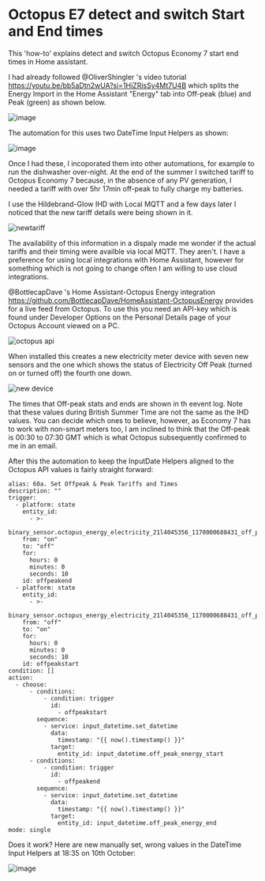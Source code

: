 # Octopus E7 detect and switch Start and End times

This 'how-to' explains detect and switch Octopus Economy 7 start end times in Home assistant.

I had already followed @OliverShingler 's video tutorial https://youtu.be/bb5aDtn2wUA?si=1HiZRisSy4Mt7U4B which splits the Energy Import in the Home Assistant "Energy" tab into Off-peak (blue) and Peak (green) as shown below.

![image](https://github.com/PhillyGilly/OctopusE7startend/assets/56273663/1a56fbfb-7bb2-48dd-9ea4-dd877ee0f76e)

The automation for this uses two DateTime Input Helpers as shown:

![image](https://github.com/PhillyGilly/OctopusE7startend/assets/56273663/c5a97e63-87f4-4fc2-a478-5cd8b00f6bdb)

Once I had these, I incoporated them into other automations, for example to run the dishwasher over-night.
At the end of the summer I switched tariff to Octopus Economy 7 because, in the absence of any PV generation, I needed a tariff with over 5hr 17min off-peak to fully charge my batteries.

I use the Hildebrand-Glow IHD with Local MQTT and a few days later I noticed that the new tariff details were being shown in it.

![newtariff](https://github.com/PhillyGilly/OctopusE7startend/assets/56273663/135d0d9e-f234-4cfe-ae3b-6c190466a159)

The availability of this information in a dispaly made me wonder if the actual tariffs and their timing were availble via local MQTT. They aren't.
I have a preference for using local integrations with Home Assistant, however for something which is not going to change often I am willing to use cloud integrations.

@BottlecapDave 's Home Assistant-Octopus Energy integration https://github.com/BottlecapDave/HomeAssistant-OctopusEnergy provides for a live feed from Octopus.
To use this you need an API-key which is found under Developer Options on the Personal Details page of your Octopus Account viewed on a PC.

![octopus api](https://github.com/PhillyGilly/OctopusE7startend/assets/56273663/b4c5eaee-3922-4a69-a105-5f1fd9c3e8bf)

When installed this creates a new electricity meter device with seven new sensors and the one which shows the status of Electricity Off Peak (turned on or turned off) the fourth one down.

![new device](https://github.com/PhillyGilly/OctopusE7startend/assets/56273663/0bad4a64-fd36-4bf7-af91-9885dfc65067)

The times that Off-peak stats and ends are shown in th eevent log. Note that these values during British Summer Time are not the same as the IHD values.
You can decide which ones to believe, however, as Economy 7 has to work with non-smart meters too, I am inclined to think that the Off-peak is 00:30 to 07:30 GMT which is what Octopus subsequently confirmed to me in an email.

After this the automation to keep the InputDate Helpers aligned to the Octopus API values is fairly straight forward:
```
alias: 60a. Set Offpeak & Peak Tariffs and Times
description: ""
trigger:
  - platform: state
    entity_id:
      - >-
        binary_sensor.octopus_energy_electricity_21l4045356_1170000688431_off_peak
    from: "on"
    to: "off"
    for:
      hours: 0
      minutes: 0
      seconds: 10
    id: offpeakend
  - platform: state
    entity_id:
      - >-
        binary_sensor.octopus_energy_electricity_21l4045356_1170000688431_off_peak
    from: "off"
    to: "on"
    for:
      hours: 0
      minutes: 0
      seconds: 10
    id: offpeakstart
condition: []
action:
  - choose:
      - conditions:
          - condition: trigger
            id:
              - offpeakstart
        sequence:
          - service: input_datetime.set_datetime
            data:
              timestamp: "{{ now().timestamp() }}"
            target:
              entity_id: input_datetime.off_peak_energy_start
      - conditions:
          - condition: trigger
            id:
              - offpeakend
        sequence:
          - service: input_datetime.set_datetime
            data:
              timestamp: "{{ now().timestamp() }}"
            target:
              entity_id: input_datetime.off_peak_energy_end
mode: single
```
Does it work? Here are new manually set, wrong values in the DateTime Input Helpers at 18:35 on 10th October:

![image](https://github.com/PhillyGilly/OctopusE7startend/assets/56273663/bb6af8c3-a8dc-4751-abd7-376d892890d2)



